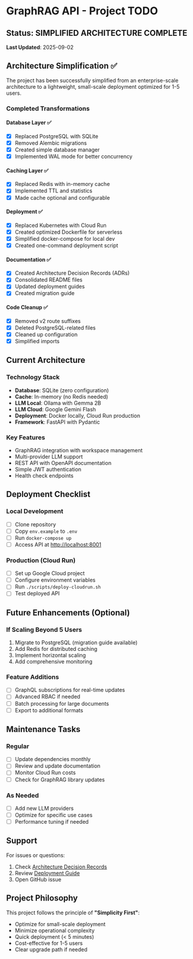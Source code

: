 # GraphRAG API - Project TODO

## Status: SIMPLIFIED ARCHITECTURE COMPLETE

**Last Updated**: 2025-09-02

## Architecture Simplification ✅

The project has been successfully simplified from an enterprise-scale architecture to a lightweight, small-scale deployment optimized for 1-5 users.

### Completed Transformations

#### Database Layer ✅

- [x] Replaced PostgreSQL with SQLite
- [x] Removed Alembic migrations
- [x] Created simple database manager
- [x] Implemented WAL mode for better concurrency

#### Caching Layer ✅

- [x] Replaced Redis with in-memory cache
- [x] Implemented TTL and statistics
- [x] Made cache optional and configurable

#### Deployment ✅

- [x] Replaced Kubernetes with Cloud Run
- [x] Created optimized Dockerfile for serverless
- [x] Simplified docker-compose for local dev
- [x] Created one-command deployment script

#### Documentation ✅

- [x] Created Architecture Decision Records (ADRs)
- [x] Consolidated README files
- [x] Updated deployment guides
- [x] Created migration guide

#### Code Cleanup ✅

- [x] Removed v2 route suffixes
- [x] Deleted PostgreSQL-related files
- [x] Cleaned up configuration
- [x] Simplified imports

## Current Architecture

### Technology Stack

- **Database**: SQLite (zero configuration)
- **Cache**: In-memory (no Redis needed)
- **LLM Local**: Ollama with Gemma 2B
- **LLM Cloud**: Google Gemini Flash
- **Deployment**: Docker locally, Cloud Run production
- **Framework**: FastAPI with Pydantic

### Key Features

- GraphRAG integration with workspace management
- Multi-provider LLM support
- REST API with OpenAPI documentation
- Simple JWT authentication
- Health check endpoints

## Deployment Checklist

### Local Development

- [ ] Clone repository
- [ ] Copy `env.example` to `.env`
- [ ] Run `docker-compose up`
- [ ] Access API at <http://localhost:8001>

### Production (Cloud Run)

- [ ] Set up Google Cloud project
- [ ] Configure environment variables
- [ ] Run `./scripts/deploy-cloudrun.sh`
- [ ] Test deployed API

## Future Enhancements (Optional)

### If Scaling Beyond 5 Users

1. Migrate to PostgreSQL (migration guide available)
2. Add Redis for distributed caching
3. Implement horizontal scaling
4. Add comprehensive monitoring

### Feature Additions

- [ ] GraphQL subscriptions for real-time updates
- [ ] Advanced RBAC if needed
- [ ] Batch processing for large documents
- [ ] Export to additional formats

## Maintenance Tasks

### Regular

- [ ] Update dependencies monthly
- [ ] Review and update documentation
- [ ] Monitor Cloud Run costs
- [ ] Check for GraphRAG library updates

### As Needed

- [ ] Add new LLM providers
- [ ] Optimize for specific use cases
- [ ] Performance tuning if needed

## Support

For issues or questions:

1. Check [Architecture Decision Records](docs/adr/)
2. Review [Deployment Guide](docs/DEPLOYMENT_GUIDE.md)
3. Open GitHub issue

## Project Philosophy

This project follows the principle of **"Simplicity First"**:

- Optimize for small-scale deployment
- Minimize operational complexity
- Quick deployment (< 5 minutes)
- Cost-effective for 1-5 users
- Clear upgrade path if needed

